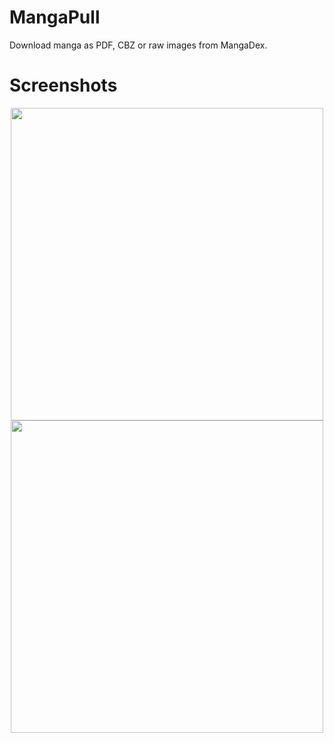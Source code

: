 # MangaPull
Download manga as PDF, CBZ or raw images from MangaDex. 

# Screenshots
<p align="center">
<img src="https://i.imgur.com/CUo4ogt.png" width="500px">
<img src="https://i.imgur.com/MLWse3h.png" width="500px">
  </p>
